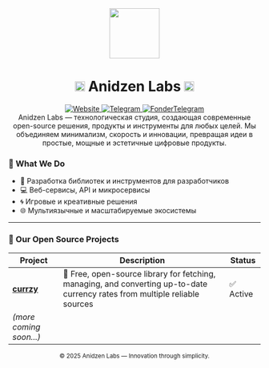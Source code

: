 <div align="center">
  <img src="https://raw.githubusercontent.com/anidzen-labs/Design-assets/refs/heads/main/anidzen/TRANSPARENT_WHITE_RING.png" height="100px">
  <h1><img src="https://raw.githubusercontent.com/anidzen-labs/Design-assets/refs/heads/main/anidzen/TRANSPARENT_TRANSPARENT_RING.png" height="20px"/> Anidzen Labs <img src="https://raw.githubusercontent.com/anidzen-labs/Design-assets/refs/heads/main/anidzen/TRANSPARENT_TRANSPARENT_RING.png" height="20px"/></h1>  
</div>

<div align="center">
  <a href="https://vahe.anidzen.com">
    <img src="https://img.shields.io/badge/website-vahe.anidzen.com-blue?style=flat-square" alt="Website"/>
  </a>
  <a href="https://t.me/AnidzenLabs">
    <img src="https://img.shields.io/badge/Telegram-@AnidzenLabs-red?style=flat-square" alt="Telegram"/>
  </a>
  <a href="https://t.me/Vahesargsyan2005">
    <img src="https://img.shields.io/badge/Telegram-@Vahesargsyan2005-blue?style=flat-square" alt="FonderTelegram"/>
  </a>
</div>

<div align="center">
   Anidzen Labs — технологическая студия, создающая современные open-source решения, продукты и инструменты для любых целей. Мы объединяем минимализм, скорость и инновации, превращая идеи в простые, мощные и эстетичные цифровые продукты.
</div>

### 💼 What We Do

- 🧩 Разработка библиотек и инструментов для разработчиков  
- 💻 Веб-сервисы, API и микросервисы  
- 🌀 Игровые и креативные решения  
- 🌐 Мультиязычные и масштабируемые экосистемы  

---

### 🚀 Our Open Source Projects

| Project | Description | Status |
|----------|--------------|---------|
| [**currzy**](https://github.com/anidzen-labs/currzy) | 💱 Free, open-source library for fetching, managing, and converting up-to-date currency rates from multiple reliable sources | ✅ Active |
| *(more coming soon...)* |  |  |


<div align="center">
  <sub>© 2025 Anidzen Labs — Innovation through simplicity.</sub>
</div>
